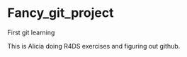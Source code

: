 # Fancy_git_project
First git learning

This is Alicia doing R4DS exercises and figuring out github.
